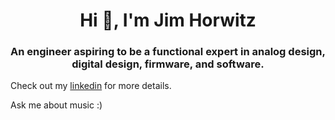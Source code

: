 <h1 align="center">Hi 👋, I'm Jim Horwitz</h1>
<h3 align="center">An engineer aspiring to be a functional expert in analog design, digital design, firmware, and software.</h3>

Check out my [linkedin](https://www.linkedin.com/in/jfhorwitz/) for more details.

Ask me about music :)


